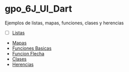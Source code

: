 # gpo_6J_Ul_Dart
Ejemplos de listas, mapas, funciones, clases y herencias
- [ ] [Listas](https://dartpad.dartlang.org/43acf5e7ccd41ce889cfddf3ce72b088)
- [Mapas](https://dartpad.dartlang.org/fa4c01899f9589d40a1c57dce94b7434)
- [Funciones Basicas](https://dartpad.dartlang.org/27d23421fbaf3dde255341c5a5a93818)
- [Funcion Flecha](https://dartpad.dartlang.org/845ee9aeb4976cd5cb724a5d5213f6fc)
- [Clases](https://dartpad.dartlang.org/a6d377433a63091ab491dde8198d32c1)
- [Herencias](https://dartpad.dartlang.org/498ae483edece5a6975610f6b8119142)
